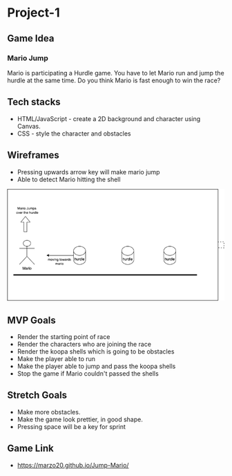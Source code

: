 # Project-1
## Game Idea
### Mario Jump

Mario is participating a Hurdle game. You have to let Mario run and jump the hurdle at the same time.
Do you think Mario is fast enough to win the race?

## Tech stacks 
- HTML/JavaScript - create a 2D background and character using Canvas.
- CSS - style the character and obstacles


## Wireframes
- Pressing upwards arrow key will make mario jump
- Able to detect Mario hitting the shell

![wireframe](./wireframe.png)




## MVP Goals
- Render the starting point of race
- Render the characters who are joining the race
- Render the koopa shells which is going to be obstacles
- Make the player able to run
- Make the player able to jump and pass the koopa shells
- Stop the game if Mario couldn't passed the shells

## Stretch Goals

-  Make more obstacles.
-  Make the game look prettier, in good shape.
-  Pressing space will be a key for sprint

## Game Link
- https://marzo20.github.io/Jump-Mario/